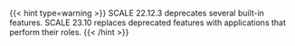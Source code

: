 ---
---

{{< hint type=warning >}}
SCALE 22.12.3 deprecates several built-in features.
SCALE 23.10 replaces deprecated features with applications that perform their roles.
{{< /hint >}}